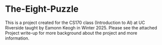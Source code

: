 # The-Eight-Puzzle
This is a project created for the CS170 class (Introduction to AI) at UC Riverside taught by Eamonn Keogh in Winter 2025. 
Please see the attached Project write-up for more background about the project and more information.
